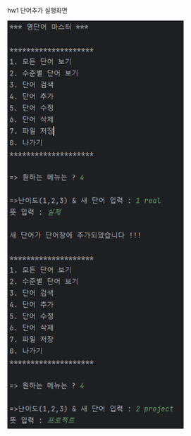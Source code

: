 hw1
단어추가 실행화면 

<img src = "https://github.com/didqnrb1/hw1/blob/master/hw1_%EC%8B%A4%ED%96%89.png?raw=true" width = "400">
